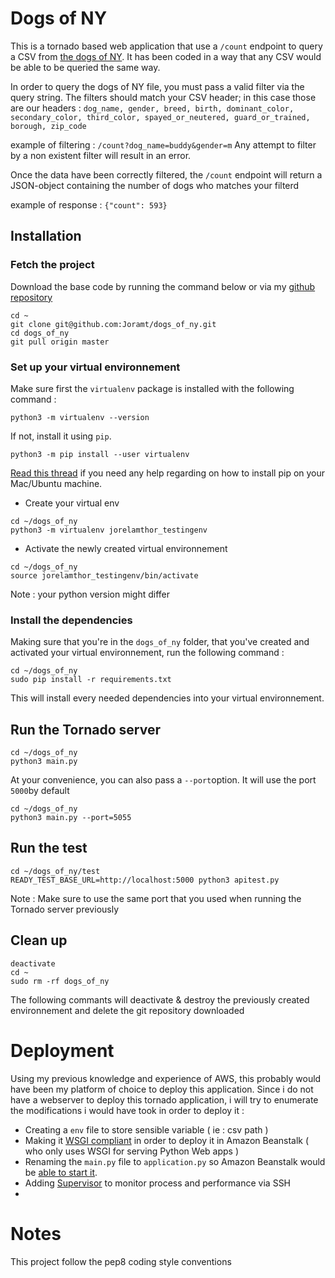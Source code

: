 # Dogs of NY 
This is a tornado based web application that use a `/count` endpoint to query a CSV from [the dogs of NY](https://fusiontables.google.com/datadocid=1pKcxc8kzJbBVzLu_kgzoAMzqYhZyUhtScXjB0BQ). It has been coded in a way that any CSV would be able to be queried the same way.

In order to query the dogs of NY file, you must pass a valid filter via the query string. The filters should match your CSV header; in this case those are our headers : 
`dog_name, gender, breed, birth, dominant_color, secondary_color, third_color, spayed_or_neutered, guard_or_trained, borough, zip_code`

example of filtering : `/count?dog_name=buddy&gender=m`
Any attempt to filter by a non existent filter will result in an error.

Once the data have been correctly filtered, the `/count` endpoint will return a JSON-object containing the number of dogs who matches your filterd

example of response : `{"count": 593}`

## Installation

### Fetch the project

Download the base code by running the command below or via my [github repository ](https://github.com/Joramt/dogs_of_ny)
 ``` console
cd ~
git clone git@github.com:Joramt/dogs_of_ny.git
cd dogs_of_ny
git pull origin master
```  

### Set up your virtual environnement

Make sure first the `virtualenv` package is installed with the following command :
 ``` console
python3 -m virtualenv --version
```  

If not, install it using `pip`.
```console
python3 -m pip install --user virtualenv
```
 [Read this thread](https://stackoverflow.com/questions/17271319/how-do-i-install-pip-on-macos-or-os-x) if you need any help regarding on how to install pip on your Mac/Ubuntu machine.

- Create your virtual env 
 ``` console
cd ~/dogs_of_ny
python3 -m virtualenv jorelamthor_testingenv
```  
- Activate the newly created virtual environnement
 ``` console
cd ~/dogs_of_ny
source jorelamthor_testingenv/bin/activate
```  

Note : your python version might differ

### Install the dependencies

Making sure that you're in the `dogs_of_ny` folder, that you've created and activated your virtual environnement, run the following command :
 ``` console
cd ~/dogs_of_ny
sudo pip install -r requirements.txt
```  
This will install every needed dependencies into your virtual environnement.

## Run the Tornado server

 ``` console
cd ~/dogs_of_ny
python3 main.py
```  

At your convenience, you can also pass a `--port`option. It will use the port `5000`by default

 ``` console
cd ~/dogs_of_ny
python3 main.py --port=5055
```
  
## Run the test

 ``` console
cd ~/dogs_of_ny/test 
READY_TEST_BASE_URL=http://localhost:5000 python3 apitest.py
```  

Note : Make sure to use the same port that you used when running the Tornado server previously

## Clean up

 ``` console
deactivate 
cd ~
sudo rm -rf dogs_of_ny
```  

The following commants will deactivate & destroy the previously created environnement and delete the git repository downloaded

# Deployment

Using my previous knowledge and experience of AWS, this probably would have been my platform of choice to deploy this application. Since i do not have a webserver to deploy this tornado application, i will try to enumerate the modifications i would have took in order to deploy it :
- Creating a `env` file to store sensible variable ( ie : csv path )
- Making it [WSGI compliant](http://www.tornadoweb.org/en/stable/wsgi.html) in order to deploy it in Amazon Beanstalk ( who only uses WSGI for serving Python Web apps )
- Renaming the `main.py` file to `application.py` so Amazon Beanstalk would be [able to start it](https://docs.aws.amazon.com/elasticbeanstalk/latest/dg/python-development-environment.html#python-common-configuring).
- Adding [Supervisor](http://supervisord.org/) to monitor process and performance via SSH
- 
# Notes

This project follow the pep8 coding style conventions
